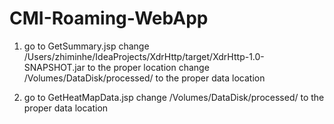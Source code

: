 # CMI-Roaming-WebApp

1. go to GetSummary.jsp
change
/Users/zhiminhe/IdeaProjects/XdrHttp/target/XdrHttp-1.0-SNAPSHOT.jar
to the proper location
change
/Volumes/DataDisk/processed/ to the proper data location

2. go to GetHeatMapData.jsp
change
/Volumes/DataDisk/processed/ to the proper data location
